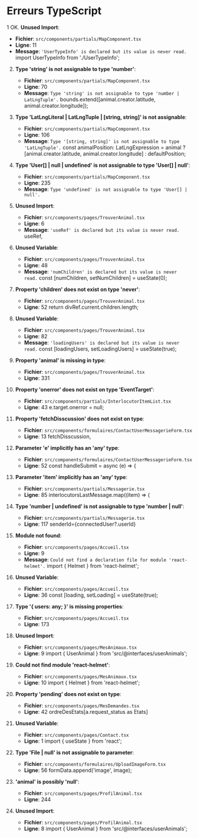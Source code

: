 # Erreurs TypeScript

1 OK. **Unused Import**:

   - **Fichier**: `src/components/partials/MapComponent.tsx`
   - **Ligne**: 11
   - **Message**: `'UserTypeInfo' is declared but its value is never read.`
     import UserTypeInfo from './UserTypeInfo';

2. **Type 'string' is not assignable to type 'number'**:

   - **Fichier**: `src/components/partials/MapComponent.tsx`
   - **Ligne**: 70
   - **Message**: `Type 'string' is not assignable to type 'number | LatLngTuple'.`
     bounds.extend([animal.creator.latitude, animal.creator.longitude]);

3. **Type 'LatLngLiteral | LatLngTuple | [string, string]' is not assignable**:

   - **Fichier**: `src/components/partials/MapComponent.tsx`
   - **Ligne**: 106
   - **Message**: `Type '[string, string]' is not assignable to type 'LatLngTuple'.`
     const animalPosition: LatLngExpression = animal ? [animal.creator.latitude, animal.creator.longitude] : defaultPosition;

4. **Type 'User[] | null | undefined' is not assignable to type 'User[] | null'**:

   - **Fichier**: `src/components/partials/MapComponent.tsx`
   - **Ligne**: 235
   - **Message**: `Type 'undefined' is not assignable to type 'User[] | null'.`
     <FitMapToBounds users={filteredUsers} animal={animal} location={location} />

5. **Unused Import**:

   - **Fichier**: `src/components/pages/TrouverAnimal.tsx`
   - **Ligne**: 6
   - **Message**: `'useRef' is declared but its value is never read.`
     useRef,

6. **Unused Variable**:

   - **Fichier**: `src/components/pages/TrouverAnimal.tsx`
   - **Ligne**: 48
   - **Message**: `'numChildren' is declared but its value is never read.`
     const [numChildren, setNumChildren] = useState<number>(0);

7. **Property 'children' does not exist on type 'never'**:

   - **Fichier**: `src/components/pages/TrouverAnimal.tsx`
   - **Ligne**: 52
     return divRef.current.children.length;

8. **Unused Variable**:

   - **Fichier**: `src/components/pages/TrouverAnimal.tsx`
   - **Ligne**: 82
   - **Message**: `'loadingUsers' is declared but its value is never read.`
     const [loadingUsers, setLoadingUsers] = useState<boolean>(true);

9. **Property 'animal' is missing in type**:

   - **Fichier**: `src/components/pages/TrouverAnimal.tsx`
   - **Ligne**: 331
     <MapComponent users={allUsers} />

10. **Property 'onerror' does not exist on type 'EventTarget'**:

    - **Fichier**: `src/components/partials/InterlocutorItemList.tsx`
    - **Ligne**: 43
      e.target.onerror = null;

11. **Property 'fetchDisscussion' does not exist on type**:

    - **Fichier**: `src/components/formulaires/ContactUserMessagerieForm.tsx`
    - **Ligne**: 13
      fetchDisscussion,

12. **Parameter 'e' implicitly has an 'any' type**:

    - **Fichier**: `src/components/formulaires/ContactUserMessagerieForm.tsx`
    - **Ligne**: 52
      const handleSubmit = async (e) => {

13. **Parameter 'item' implicitly has an 'any' type**:

    - **Fichier**: `src/components/partials/Messagerie.tsx`
    - **Ligne**: 85
      interlocutorsLastMessage.map((item) => (

14. **Type 'number | undefined' is not assignable to type 'number | null'**:

    - **Fichier**: `src/components/partials/Messagerie.tsx`
    - **Ligne**: 117
      senderId={connectedUser?.userId}

15. **Module not found**:

    - **Fichier**: `src/components/pages/Accueil.tsx`
    - **Ligne**: 9
    - **Message**: `Could not find a declaration file for module 'react-helmet'.`
      import { Helmet } from 'react-helmet';

16. **Unused Variable**:

    - **Fichier**: `src/components/pages/Accueil.tsx`
    - **Ligne**: 36
      const [loading, setLoading] = useState(true);

17. **Type '{ users: any; }' is missing properties**:

    - **Fichier**: `src/components/pages/Accueil.tsx`
    - **Ligne**: 173
      <MapComponent users={allUsers} />

18. **Unused Import**:

    - **Fichier**: `src/components/pages/MesAnimaux.tsx`
    - **Ligne**: 9
      import { UserAnimal } from 'src/@interfaces/userAnimals';

19. **Could not find module 'react-helmet'**:

    - **Fichier**: `src/components/pages/MesAnimaux.tsx`
    - **Ligne**: 10
      import { Helmet } from 'react-helmet';

20. **Property 'pending' does not exist on type**:

    - **Fichier**: `src/components/pages/MesDemandes.tsx`
    - **Ligne**: 42
      ordreDesEtats[a.request_status as Etats]

21. **Unused Variable**:

    - **Fichier**: `src/components/pages/Contact.tsx`
    - **Ligne**: 1
      import { useState } from 'react';

22. **Type 'File | null' is not assignable to parameter**:

    - **Fichier**: `src/components/formulaires/UploadImageForm.tsx`
    - **Ligne**: 56
      formData.append('image', image);

23. **'animal' is possibly 'null'**:

    - **Fichier**: `src/components/pages/ProfilAnimal.tsx`
    - **Ligne**: 244
    <Link to={`/profil/${animal.animalOwners[0].user.id}`}>

24. **Unused Import**:
    - **Fichier**: `src/components/pages/ProfilAnimal.tsx`
    - **Ligne**: 8
      import { UserAnimal } from 'src/@interfaces/userAnimals';
